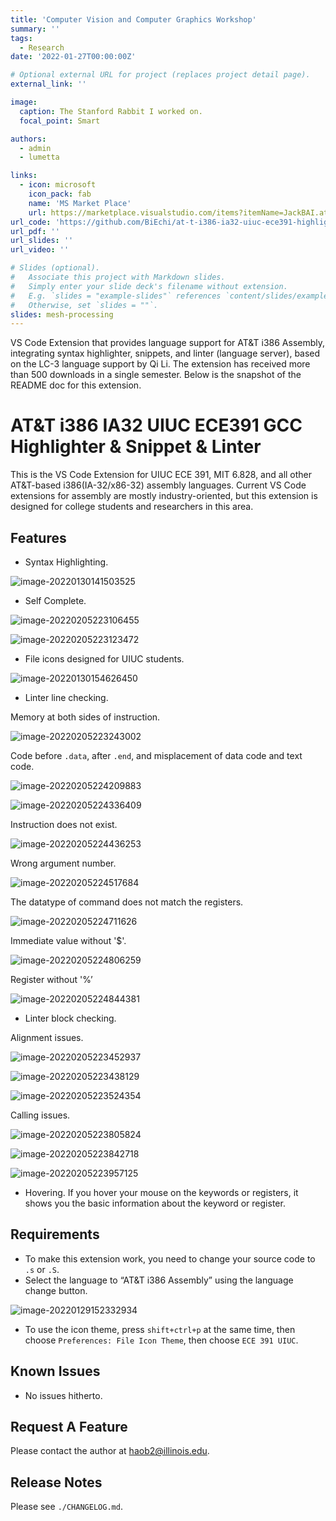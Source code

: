 ```yaml
---
title: 'Computer Vision and Computer Graphics Workshop'
summary: ''
tags:
  - Research
date: '2022-01-27T00:00:00Z'

# Optional external URL for project (replaces project detail page).
external_link: ''

image:
  caption: The Stanford Rabbit I worked on.
  focal_point: Smart

authors:
  - admin
  - lumetta

links:
  - icon: microsoft
    icon_pack: fab
    name: 'MS Market Place'
    url: https://marketplace.visualstudio.com/items?itemName=JackBAI.at-t-i386-ia32-uiuc-ece391-highlighting
url_code: 'https://github.com/BiEchi/at-t-i386-ia32-uiuc-ece391-highlighting'
url_pdf: ''
url_slides: ''
url_video: ''

# Slides (optional).
#   Associate this project with Markdown slides.
#   Simply enter your slide deck's filename without extension.
#   E.g. `slides = "example-slides"` references `content/slides/example-slides.md`.
#   Otherwise, set `slides = ""`.
slides: mesh-processing
---
```


VS Code Extension that provides language support for AT&T i386 Assembly, integrating syntax highlighter, snippets, and linter (language server), based on the LC-3 language support by Qi Li. The extension has received more than 500 downloads in a single semester. Below is the snapshot of the README doc for this extension.

# AT&T i386 IA32 UIUC ECE391 GCC Highlighter & Snippet & Linter

This is the VS Code Extension for UIUC ECE 391, MIT 6.828, and all other AT&T-based i386(IA-32/x86-32) assembly languages. Current VS Code extensions for assembly are mostly industry-oriented, but this extension is designed for college students and researchers in this area.

## Features

-   Syntax Highlighting.

![image-20220130141503525](https://jacklovespictures.oss-cn-beijing.aliyuncs.com/2022-01-30-201504.png)

-   Self Complete.

![image-20220205223106455](https://jacklovespictures.oss-cn-beijing.aliyuncs.com/2022-02-06-043106.png)

![image-20220205223123472](https://jacklovespictures.oss-cn-beijing.aliyuncs.com/2022-02-06-043123.png)

-   File icons designed for UIUC students.

![image-20220130154626450](https://jacklovespictures.oss-cn-beijing.aliyuncs.com/2022-01-30-214627.png)

-   Linter line checking.

Memory at both sides of instruction.

![image-20220205223243002](https://jacklovespictures.oss-cn-beijing.aliyuncs.com/2022-02-06-043243.png)

Code before `.data`, after `.end`, and misplacement of data code and text code.

![image-20220205224209883](https://jacklovespictures.oss-cn-beijing.aliyuncs.com/2022-02-06-044210.png)

![image-20220205224336409](https://jacklovespictures.oss-cn-beijing.aliyuncs.com/2022-02-06-044336.png)

Instruction does not exist.

![image-20220205224436253](https://jacklovespictures.oss-cn-beijing.aliyuncs.com/2022-02-06-044437.png)

Wrong argument number.

![image-20220205224517684](https://jacklovespictures.oss-cn-beijing.aliyuncs.com/2022-02-06-044518.png)

The datatype of command does not match the registers.

![image-20220205224711626](https://jacklovespictures.oss-cn-beijing.aliyuncs.com/2022-02-06-044712.png)

Immediate value without '$'.

![image-20220205224806259](https://jacklovespictures.oss-cn-beijing.aliyuncs.com/2022-02-06-044806.png)

Register without '%’

![image-20220205224844381](https://jacklovespictures.oss-cn-beijing.aliyuncs.com/2022-02-06-044844.png)

-   Linter block checking.

Alignment issues.

![image-20220205223452937](https://jacklovespictures.oss-cn-beijing.aliyuncs.com/2022-02-06-043453.png)

![image-20220205223438129](https://jacklovespictures.oss-cn-beijing.aliyuncs.com/2022-02-06-043438.png)

![image-20220205223524354](https://jacklovespictures.oss-cn-beijing.aliyuncs.com/2022-02-06-043525.png)

Calling issues.

![image-20220205223805824](https://jacklovespictures.oss-cn-beijing.aliyuncs.com/2022-02-06-043806.png)

![image-20220205223842718](https://jacklovespictures.oss-cn-beijing.aliyuncs.com/2022-02-06-043843.png)

![image-20220205223957125](https://jacklovespictures.oss-cn-beijing.aliyuncs.com/2022-02-06-043957.png)

-   Hovering. If you hover your mouse on the keywords or registers, it shows you the basic information about the keyword or register.

## Requirements

-   To make this extension work, you need to change your source code to `.s` or `.S`.
-   Select the language to “AT&T i386 Assembly” using the language change button.

![image-20220129152332934](https://jacklovespictures.oss-cn-beijing.aliyuncs.com/2022-01-29-212333.png)

-   To use the icon theme, press `shift+ctrl+p` at the same time, then choose `Preferences: File Icon Theme`, then choose `ECE 391 UIUC`.



## Known Issues

-   No issues hitherto.

## Request A Feature

Please contact the author at [haob2@illinois.edu](mailto:haob2@illinois.edu).

## Release Notes

Please see `./CHANGELOG.md`.
